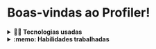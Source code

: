 # Boas-vindas ao Profiler!
<details>
<summary><strong>👨‍💻 Tecnologias usadas</strong></summary><br />
  - python
  - pytest
</details>

<details>
  <summary><strong>:memo: Habilidades trabalhadas </strong></summary>

- Encontrar bugs no código de uma aplicação escrita em Python;
- Corrigir bugs no código de uma aplicação escrita em Python;
- Criar testes para uma aplicação escrita em Python;
- Utilizar o `pytest` para criar testes automatizados em uma aplicação escrita em Python.

<!-- 🤔 [HS] Escrevam as habilidade utilizando a Taxonomia de Bloom. -->

</details>
